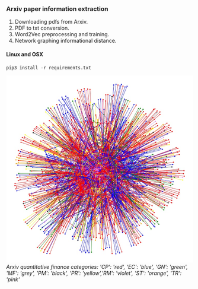 ### Arxiv paper information extraction  
1. Downloading pdfs from Arxiv.  
2. PDF to txt conversion.  
3. Word2Vec preprocessing and training.  
4. Network graphing informational distance.  


#### Linux and OSX  
```
pip3 install -r requirements.txt
```

![Graph sample](arxiv-topic-graph/data/graph_smallsample.jpg)
*Arxiv quantitative finance categories: 'CP': 'red', 'EC': 'blue', 'GN': 'green', 'MF': 'grey', 'PM': 'black', 'PR': 'yellow','RM': 'violet', 'ST': 'orange', 'TR': 'pink'*
